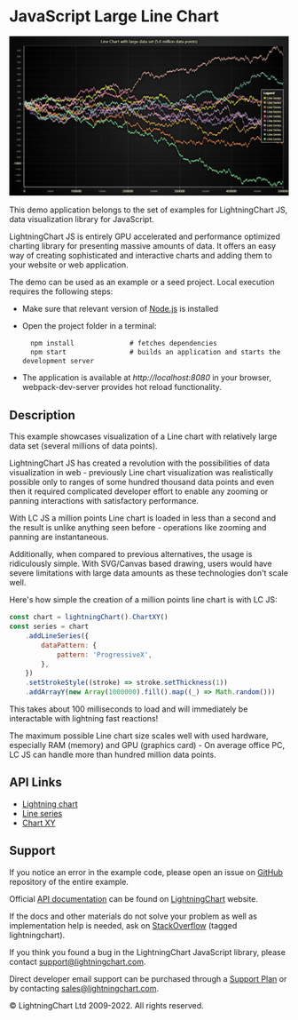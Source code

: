 # JavaScript Large Line Chart

![JavaScript Large Line Chart](largeLineChartXY-darkGold.png)

This demo application belongs to the set of examples for LightningChart JS, data visualization library for JavaScript.

LightningChart JS is entirely GPU accelerated and performance optimized charting library for presenting massive amounts of data. It offers an easy way of creating sophisticated and interactive charts and adding them to your website or web application.

The demo can be used as an example or a seed project. Local execution requires the following steps:

-   Make sure that relevant version of [Node.js](https://nodejs.org/en/download/) is installed
-   Open the project folder in a terminal:

          npm install              # fetches dependencies
          npm start                # builds an application and starts the development server

-   The application is available at _http://localhost:8080_ in your browser, webpack-dev-server provides hot reload functionality.


## Description

This example showcases visualization of a Line chart with relatively large data set (several millions of data points).

LightningChart JS has created a revolution with the possibilities of data visualization in web - previously Line chart visualization was realistically possible only to ranges of some hundred thousand data points and even then it required complicated developer effort to enable any zooming or panning interactions with satisfactory performance.

With LC JS a million points Line chart is loaded in less than a second and the result is unlike anything seen before - operations like zooming and panning are instantaneous.

Additionally, when compared to previous alternatives, the usage is ridiculously simple. With SVG/Canvas based drawing, users would have severe limitations with large data amounts as these technologies don't scale well.

Here's how simple the creation of a million points line chart is with LC JS:

```js
const chart = lightningChart().ChartXY()
const series = chart
    .addLineSeries({
        dataPattern: {
            pattern: 'ProgressiveX',
        },
    })
    .setStrokeStyle((stroke) => stroke.setThickness(1))
    .addArrayY(new Array(1000000).fill().map((_) => Math.random()))
```

This takes about 100 milliseconds to load and will immediately be interactable with lightning fast reactions!

The maximum possible Line chart size scales well with used hardware, especially RAM (memory) and GPU (graphics card) - On average office PC, LC JS can handle more than hundred million data points.


## API Links

* [Lightning chart]
* [Line series]
* [Chart XY]


## Support

If you notice an error in the example code, please open an issue on [GitHub][0] repository of the entire example.

Official [API documentation][1] can be found on [LightningChart][2] website.

If the docs and other materials do not solve your problem as well as implementation help is needed, ask on [StackOverflow][3] (tagged lightningchart).

If you think you found a bug in the LightningChart JavaScript library, please contact support@lightningchart.com.

Direct developer email support can be purchased through a [Support Plan][4] or by contacting sales@lightningchart.com.

[0]: https://github.com/Arction/
[1]: https://lightningchart.com/lightningchart-js-api-documentation/
[2]: https://lightningchart.com
[3]: https://stackoverflow.com/questions/tagged/lightningchart
[4]: https://lightningchart.com/support-services/

© LightningChart Ltd 2009-2022. All rights reserved.


[Lightning chart]: https://lightningchart.com/js-charts/api-documentation/v5.0.1/functions/lightningChart-1.html
[Line series]: https://lightningchart.com/js-charts/api-documentation/v5.0.1/classes/LineSeries.html
[Chart XY]: https://lightningchart.com/js-charts/api-documentation/v5.0.1/classes/ChartXY.html

